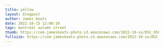 ```yaml
---
title: yellow
layout: blogpost
author: James Keats
date: 2022-10-15 12:00:10
tags: montreal autumn street
thumb: https://com-jameskeats-photo.s3.amazonaws.com/2022-10-xx/DSC_0562_thumb.jpg
fullsize: https://com-jameskeats-photo.s3.amazonaws.com/2022-10-xx/DSC_0562.jpg
---
```

